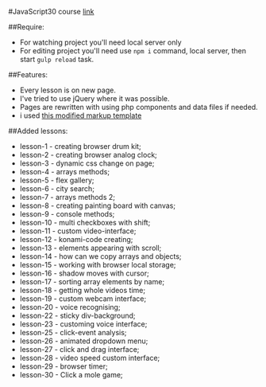 #JavaScript30 course
[link](https://javascript30.com)


##Require:
* For watching project you'll need local server only
* For editing project you'll need use `npm i` command, local server, then start `gulp reload` task. 

##Features:
* Every lesson is on new page.
* I've tried to use jQuery where it was possible.
* Pages are rewritten with using php components and data files if needed.
* i used [this modified markup template](https://github.com/PixelPusher1992/main-pack)

##Added lessons:
* lesson-1 - creating browser drum kit;
* lesson-2 - creating browser analog clock;
* lesson-3 - dynamic css change on page;
* lesson-4 - arrays methods;
* lesson-5 - flex gallery;
* lesson-6 - city search;
* lesson-7 - arrays methods 2;
* lesson-8 - creating painting board with canvas;
* lesson-9 - console methods;
* lesson-10 - multi checkboxes with shift;
* lesson-11 - custom video-interface;
* lesson-12 - konami-code creating;
* lesson-13 - elements appearing with scroll;
* lesson-14 - how can we copy arrays and objects;
* lesson-15 - working with browser local storage;
* lesson-16 - shadow moves with cursor;
* lesson-17 - sorting array elements by name;
* lesson-18 - getting whole videos time;
* lesson-19 - custom webcam interface;
* lesson-20 - voice recognising;
* lesson-22 - sticky div-background;
* lesson-23 - customing voice interface;
* lesson-25 - click-event analysis;
* lesson-26 - animated dropdown menu;
* lesson-27 - click and drag interface;
* lesson-28 - video speed custom interface;
* lesson-29 - browser timer;
* lesson-30 - Click a mole game;


